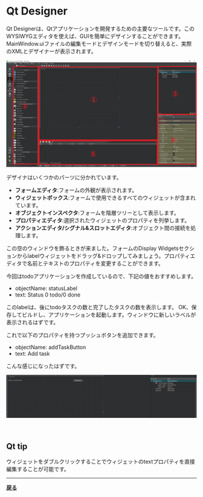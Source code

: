 # Qt Designer

Qt Designerは、Qtアプリケーションを開発するための主要なツールです。このWYSIWYGエディタを使えば、GUIを簡単にデザインすることができます。MainWindow.uiファイルの編集モードとデザインモードを切り替えると、実際のXMLとデザイナーが表示されます。

![Qt Designer](img/5.png)

デザイナはいくつかのパーツに分かれています。
* **フォームエディタ**:フォームの外観が表示されます。
* **ウィジェットボックス**:フォームで使用できるすべてのウィジェットが含まれています。
* **オブジェクトインスペクタ**:フォームを階層ツリーとして表示します。
* **プロパティエディタ**:選択されたウィジェットのプロパティを列挙します。
* **アクションエディタ/シグナル&スロットエディタ**:オブジェクト間の接続を処理します。

この空のウィンドウを飾るときが来ました。フォームのDisplay Widgetsセクションからlabelウィジェットをドラッグ&ドロップしてみましょう。プロパティエディタで名前とテキストのプロパティを変更することができます。

今回はtodoアプリケーションを作成しているので、下記の値をおすすめします。
* objectName: statusLabel
* text: Status 0 todo/0 done

このlabelは、後にtodoタスクの数と完了したタスクの数を表示します。
OK、保存してビルドし、アプリケーションを起動します。ウィンドウに新しいラベルが表示されるはずです。

これで以下のプロパティを持つプッシュボタンを追加できます。
* objectName: addTaskButton
* text: Add task

こんな感じになったはずです。

![ラベルとプッシュボタン配置](img/6.png)

<br>

## Qt tip
ウィジェットをダブルクリックすることでウィジェットのtextプロパティを直接編集することが可能です。

***
**[戻る](../index.html)**

